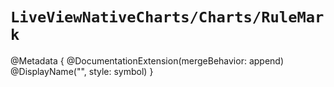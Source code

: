 # ``LiveViewNativeCharts/Charts/RuleMark``

@Metadata {
    @DocumentationExtension(mergeBehavior: append)
    @DisplayName("<RuleMark>", style: symbol)
}
